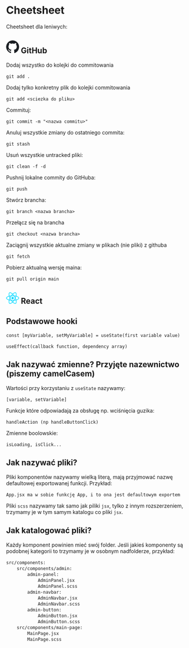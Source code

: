# Cheetsheet

Cheetsheet dla leniwych:

## <img src="public/github.svg" style="width:35px" className="logo" alt="gh logo" /> GitHub

Dodaj wszystko do kolejki do commitowania

```
git add .
```

Dodaj tylko konkretny plik do kolejki commitowania

```
git add <sciezka do pliku>
```

Commituj:

```
git commit -m "<nazwa commitu>"
```

Anuluj wszystkie zmiany do ostatniego commita:

```
git stash
```

Usuń wszystkie untracked pliki:

```
git clean -f -d
```

Pushnij lokalne commity do GitHuba:

```
git push
```

Stwórz brancha:

```
git branch <nazwa brancha>
```

Przełącz się na brancha

```
git checkout <nazwa brancha>
```

Zaciągnij wszystkie aktualne zmiany w plikach (nie pliki) z githuba

```
git fetch
```

Pobierz aktualną wersję maina:

```
git pull origin main
```

## <img src="public/react.svg" className="logo" style="width:35px" alt="React logo" /> React

## Podstawowe hooki

```
const [myVariable, setMyVariable] = useState(first variable value)
```

```
useEffect(callback function, dependency array)
```

## Jak nazywać zmienne? Przyjęte nazewnictwo (piszemy camelCasem)

Wartości przy korzystaniu z `useState` nazywamy:

```
[variable, setVariable]
```

Funkcje które odpowiadają za obsługę np. wciśnięcia guzika:

```
handleAction (np handleButtonClick)
```

Zmienne boolowskie:

```
isLoading, isClick...
```

## Jak nazywać pliki?

Pliki komponentów nazywamy wielką literą, mają przyjmować nazwę defaultowej exportowanej funkcji. Przykład:

```
App.jsx ma w sobie funkcję App, i to ona jest defaultowym exportem
```

Pliki `scss` nazywamy tak samo jak piliki `jsx`, tylko z innym rozszerzeniem, trzymamy je w tym samym katalogu co pliki `jsx`.

## Jak katalogować pliki?

Każdy komponent powinien mieć swój folder. Jeśli jakieś komponenty są podobnej kategorii to trzymamy je w osobnym nadfolderze, przykład:

```
src/components:
    src/components/admin:
        admin-panel:
            AdminPanel.jsx
            AdminPanel.scss
        admin-navbar:
            AdminNavbar.jsx
            AdminNavbar.scss
        admin-button:
            AdminButton.jsx
            AdminButton.scss
    src/components/main-page:
        MainPage.jsx
        MainPage.scss
```
